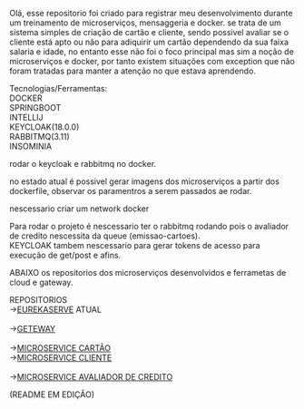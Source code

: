   Olá, esse repositorio foi criado para registrar meu desenvolvimento durante um treinamento de microserviços, mensaggeria e docker.
se trata de um sistema simples de criação de cartão e cliente, sendo possivel avaliar se o cliente está apto ou não
para adiquirir um cartão dependendo da sua faixa salaria e idade, no entanto esse não foi o foco principal mas sim a
noção de microserviços e docker, por tanto existem situações com exception que não foram tratadas para manter a atenção
no que estava aprendendo.<br>

Tecnologias/Ferramentas:<br>
DOCKER<br>
SPRINGBOOT<br>
INTELLIJ<br>
KEYCLOAK(18.0.0)<br>
RABBITMQ(3.11)<br>
INSOMINIA<br>

rodar o keycloak e rabbitmq no docker.<br>

no estado atual é possivel gerar imagens dos microserviços a partir dos dockerfile, observar os paramentros a serem passados ae rodar.<br>

nescessario criar um network docker<br>

Para rodar o projeto é nescessario ter o rabbitmq rodando pois o avaliador de credito nescessita da queue (emissao-cartoes).<br>
KEYCLOAK tambem nescessario para gerar tokens de acesso para execução de get/post e afins.<br>

ABAIXO os repositorios dos microserviços desenvolvidos e ferrametas de cloud e gateway.<br>

REPOSITORIOS<br>
-><a href="https://github.com/EzauMartins/CredCard-eurekaServer/" target="_blank">EUREKASERVE</a> ATUAL <br>    
-><a href="https://github.com/EzauMartins/CredCard-CloudGateway/" target="_blank">GETEWAY</a> <br>   
-><a href="https://github.com/EzauMartins/CredCard-Card" target="_blank">MICROSERVICE CARTÃO</a>   <br> 
-><a href="https://github.com/EzauMartins/CredCard-clients-servics" target="_blank">MICROSERVICE CLIENTE</a><br>    
-><a href="https://github.com/EzauMartins/credcard-avaliadorcredito" target="_blank">MICROSERVICE AVALIADOR DE CREDITO</a> <br>   

(README EM EDIÇÂO)

